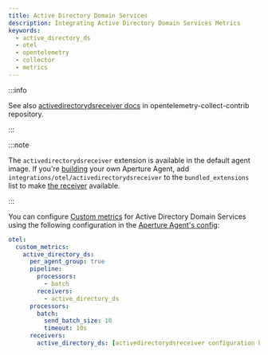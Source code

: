 ```yaml
---
title: Active Directory Domain Services
description: Integrating Active Directory Domain Services Metrics
keywords:
  - active_directory_ds
  - otel
  - opentelemetry
  - collector
  - metrics
---
```


:::info

See also [activedirectorydsreceiver docs][receiver] in
opentelemetry-collect-contrib repository.

:::

:::note

The `activedirectorydsreceiver` extension is available in the default agent
image. If you're [building][build] your own Aperture Agent, add
`integrations/otel/activedirectorydsreceiver` to the `bundled_extensions` list
to make [the receiver][receiver] available.

:::

You can configure [Custom metrics][custom-metrics] for Active Directory Domain
Services using the following configuration in the [Aperture Agent's
config][agent-config]:

```yaml
otel:
  custom_metrics:
    active_directory_ds:
      per_agent_group: true
      pipeline:
        processors:
          - batch
        receivers:
          - active_directory_ds
      processors:
        batch:
          send_batch_size: 10
          timeout: 10s
      receivers:
        active_directory_ds: [activedirectorydsreceiver configuration here]
```

[build]: /reference/aperturectl/build/agent/agent.md
[receiver]:
  https://github.com/open-telemetry/opentelemetry-collector-contrib/tree/main/receiver/activedirectorydsreceiver
[custom-metrics]: /reference/configuration/agent.md#custom-metrics-config
[agent-config]: /reference/configuration/agent.md#agent-o-t-e-l-config
